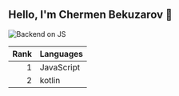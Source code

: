 ## Hello, I'm Chermen Bekuzarov 👋

<!--
**Bekuzaroff/Bekuzaroff** is a ✨ _special_ ✨ repository because its `README.md` (this file) appears on your GitHub profile.

Here are some ideas to get you started:

- 🔭 I’m currently working on ...
- 🌱 I’m currently learning ...
- 👯 I’m looking to collaborate on ...
- 🤔 I’m looking for help with ...
- 💬 Ask me about ...
- 📫 How to reach me: ...
- 😄 Pronouns: ...
- ⚡ Fun fact: ...
-->

<picture>
 <source media="(prefers-color-scheme: dark)" srcset="[YOUR-DARKMODE-IMAGE](https://avatars.mds.yandex.net/i?id=083dcee62db4e4f41c377a15a6ceb32d22f29bbb-9227633-images-thumbs&n=13)">
 <source media="(prefers-color-scheme: light)" srcset="[YOUR-LIGHTMODE-IMAGE](https://avatars.mds.yandex.net/i?id=083dcee62db4e4f41c377a15a6ceb32d22f29bbb-9227633-images-thumbs&n=13)">
 <img alt="Backend on JS" src="https://developers.google.com/solutions/images/logos/nodejs.svg">
</picture>


| Rank | Languages |
|-----:|-----------|
|     1| JavaScript|
|     2| kotlin   |



